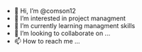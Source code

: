 - 👋 Hi, I’m @comson12
- 👀 I’m interested in project managment
- 🌱 I’m currently learning managment skills
- 💞️ I’m looking to collaborate on ...
- 📫 How to reach me ...

<!---
comson12/comson12 is a ✨ special ✨ repository because its `README.md` (this file) appears on your GitHub profile.
You can click the Preview link to take a look at your changes.
--->
